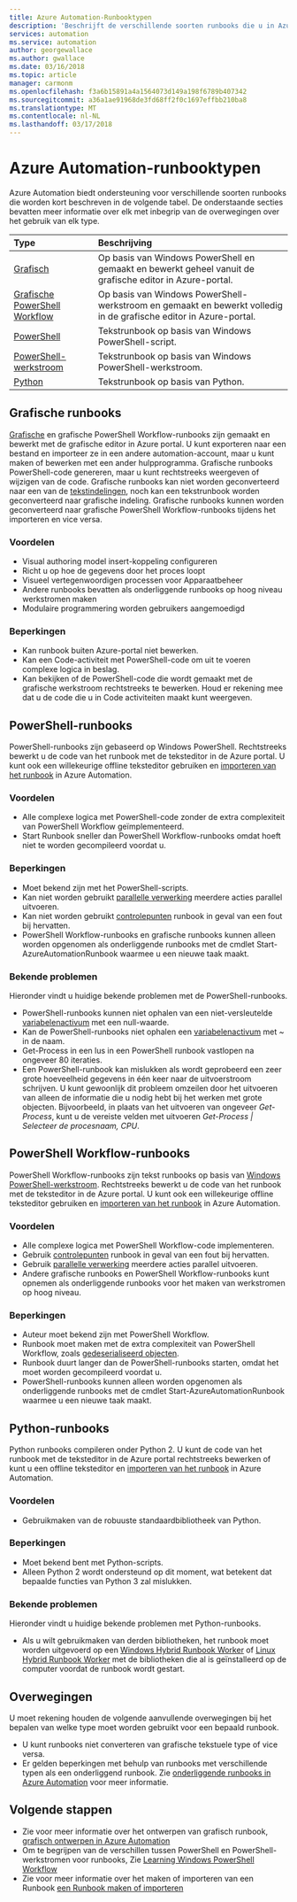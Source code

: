 ```yaml
---
title: Azure Automation-Runbooktypen
description: 'Beschrijft de verschillende soorten runbooks die u in Azure Automation en overwegingen die u in aanmerking nemen gebruiken kunt moet bij het bepalen van welke type moet worden gebruikt. '
services: automation
ms.service: automation
author: georgewallace
ms.author: gwallace
ms.date: 03/16/2018
ms.topic: article
manager: carmonm
ms.openlocfilehash: f3a6b15891a4a1564073d149a198f6789b407342
ms.sourcegitcommit: a36a1ae91968de3fd68ff2f0c1697effbb210ba8
ms.translationtype: MT
ms.contentlocale: nl-NL
ms.lasthandoff: 03/17/2018
---
```

# <a name="azure-automation-runbook-types"></a>Azure Automation-runbooktypen
Azure Automation biedt ondersteuning voor verschillende soorten runbooks die worden kort beschreven in de volgende tabel.  De onderstaande secties bevatten meer informatie over elk met inbegrip van de overwegingen over het gebruik van elk type.

| Type | Beschrijving |
|:--- |:--- |
| [Grafisch](#graphical-runbooks) |Op basis van Windows PowerShell en gemaakt en bewerkt geheel vanuit de grafische editor in Azure-portal. |
| [Grafische PowerShell Workflow](#graphical-runbooks) |Op basis van Windows PowerShell-werkstroom en gemaakt en bewerkt volledig in de grafische editor in Azure-portal. |
| [PowerShell](#powershell-runbooks) |Tekstrunbook op basis van Windows PowerShell-script. |
| [PowerShell-werkstroom](#powershell-workflow-runbooks) |Tekstrunbook op basis van Windows PowerShell-werkstroom. |
| [Python](#python-runbooks) |Tekstrunbook op basis van Python. |

## <a name="graphical-runbooks"></a>Grafische runbooks
[Grafische](automation-runbook-types.md#graphical-runbooks) en grafische PowerShell Workflow-runbooks zijn gemaakt en bewerkt met de grafische editor in Azure portal.  U kunt exporteren naar een bestand en importeer ze in een andere automation-account, maar u kunt maken of bewerken met een ander hulpprogramma.  Grafische runbooks PowerShell-code genereren, maar u kunt rechtstreeks weergeven of wijzigen van de code. Grafische runbooks kan niet worden geconverteerd naar een van de [tekstindelingen](automation-runbook-types.md), noch kan een tekstrunbook worden geconverteerd naar grafische indeling. Grafische runbooks kunnen worden geconverteerd naar grafische PowerShell Workflow-runbooks tijdens het importeren en vice versa.

### <a name="advantages"></a>Voordelen
* Visual authoring model insert-koppeling configureren  
* Richt u op hoe de gegevens door het proces loopt  
* Visueel vertegenwoordigen processen voor Apparaatbeheer  
* Andere runbooks bevatten als onderliggende runbooks op hoog niveau werkstromen maken  
* Modulaire programmering worden gebruikers aangemoedigd  


### <a name="limitations"></a>Beperkingen
* Kan runbook buiten Azure-portal niet bewerken.
* Kan een Code-activiteit met PowerShell-code om uit te voeren complexe logica in beslag.
* Kan bekijken of de PowerShell-code die wordt gemaakt met de grafische werkstroom rechtstreeks te bewerken. Houd er rekening mee dat u de code die u in Code activiteiten maakt kunt weergeven.

## <a name="powershell-runbooks"></a>PowerShell-runbooks
PowerShell-runbooks zijn gebaseerd op Windows PowerShell.  Rechtstreeks bewerkt u de code van het runbook met de teksteditor in de Azure portal.  U kunt ook een willekeurige offline teksteditor gebruiken en [importeren van het runbook](http://msdn.microsoft.com/library/azure/dn643637.aspx) in Azure Automation.

### <a name="advantages"></a>Voordelen
* Alle complexe logica met PowerShell-code zonder de extra complexiteit van PowerShell Workflow geïmplementeerd. 
* Start Runbook sneller dan PowerShell Workflow-runbooks omdat hoeft niet te worden gecompileerd voordat u.

### <a name="limitations"></a>Beperkingen
* Moet bekend zijn met het PowerShell-scripts.
* Kan niet worden gebruikt [parallelle verwerking](automation-powershell-workflow.md#parallel-processing) meerdere acties parallel uitvoeren.
* Kan niet worden gebruikt [controlepunten](automation-powershell-workflow.md#checkpoints) runbook in geval van een fout bij hervatten.
* PowerShell Workflow-runbooks en grafische runbooks kunnen alleen worden opgenomen als onderliggende runbooks met de cmdlet Start-AzureAutomationRunbook waarmee u een nieuwe taak maakt.

### <a name="known-issues"></a>Bekende problemen
Hieronder vindt u huidige bekende problemen met de PowerShell-runbooks.

* PowerShell-runbooks kunnen niet ophalen van een niet-versleutelde [variabelenactivum](automation-variables.md) met een null-waarde.
* Kan de PowerShell-runbooks niet ophalen een [variabelenactivum](automation-variables.md) met  *~*  in de naam.
* Get-Process in een lus in een PowerShell runbook vastlopen na ongeveer 80 iteraties. 
* Een PowerShell-runbook kan mislukken als wordt geprobeerd een zeer grote hoeveelheid gegevens in één keer naar de uitvoerstroom schrijven.   U kunt gewoonlijk dit probleem omzeilen door het uitvoeren van alleen de informatie die u nodig hebt bij het werken met grote objecten.  Bijvoorbeeld, in plaats van het uitvoeren van ongeveer *Get-Process*, kunt u de vereiste velden met uitvoeren *Get-Process | Selecteer de procesnaam, CPU*.

## <a name="powershell-workflow-runbooks"></a>PowerShell Workflow-runbooks
PowerShell Workflow-runbooks zijn tekst runbooks op basis van [Windows PowerShell-werkstroom](automation-powershell-workflow.md).  Rechtstreeks bewerkt u de code van het runbook met de teksteditor in de Azure portal.  U kunt ook een willekeurige offline teksteditor gebruiken en [importeren van het runbook](http://msdn.microsoft.com/library/azure/dn643637.aspx) in Azure Automation.

### <a name="advantages"></a>Voordelen
* Alle complexe logica met PowerShell Workflow-code implementeren.
* Gebruik [controlepunten](automation-powershell-workflow.md#checkpoints) runbook in geval van een fout bij hervatten.
* Gebruik [parallelle verwerking](automation-powershell-workflow.md#parallel-processing) meerdere acties parallel uitvoeren.
* Andere grafische runbooks en PowerShell Workflow-runbooks kunt opnemen als onderliggende runbooks voor het maken van werkstromen op hoog niveau.

### <a name="limitations"></a>Beperkingen
* Auteur moet bekend zijn met PowerShell Workflow.
* Runbook moet maken met de extra complexiteit van PowerShell Workflow, zoals [gedeserialiseerd objecten](automation-powershell-workflow.md#code-changes).
* Runbook duurt langer dan de PowerShell-runbooks starten, omdat het moet worden gecompileerd voordat u.
* PowerShell-runbooks kunnen alleen worden opgenomen als onderliggende runbooks met de cmdlet Start-AzureAutomationRunbook waarmee u een nieuwe taak maakt.

## <a name="python-runbooks"></a>Python-runbooks
Python runbooks compileren onder Python 2.  U kunt de code van het runbook met de teksteditor in de Azure portal rechtstreeks bewerken of kunt u een offline teksteditor en [importeren van het runbook](http://msdn.microsoft.com/library/azure/dn643637.aspx) in Azure Automation.

### <a name="advantages"></a>Voordelen
* Gebruikmaken van de robuuste standaardbibliotheek van Python.

### <a name="limitations"></a>Beperkingen
* Moet bekend bent met Python-scripts.
* Alleen Python 2 wordt ondersteund op dit moment, wat betekent dat bepaalde functies van Python 3 zal mislukken.

### <a name="known-issues"></a>Bekende problemen
Hieronder vindt u huidige bekende problemen met Python-runbooks.

* Als u wilt gebruikmaken van derden bibliotheken, het runbook moet worden uitgevoerd op een [Windows Hybrid Runbook Worker](https://docs.microsoft.com/azure/automation/automation-windows-hrw-install) of [Linux Hybrid Runbook Worker](https://docs.microsoft.com/azure/automation/automation-linux-hrw-install) met de bibliotheken die al is geïnstalleerd op de computer voordat de runbook wordt gestart.

## <a name="considerations"></a>Overwegingen
U moet rekening houden de volgende aanvullende overwegingen bij het bepalen van welke type moet worden gebruikt voor een bepaald runbook.

* U kunt runbooks niet converteren van grafische tekstuele type of vice versa.
* Er gelden beperkingen met behulp van runbooks met verschillende typen als een onderliggend runbook.  Zie [onderliggende runbooks in Azure Automation](automation-child-runbooks.md) voor meer informatie.

## <a name="next-steps"></a>Volgende stappen
* Zie voor meer informatie over het ontwerpen van grafisch runbook, [grafisch ontwerpen in Azure Automation](automation-graphical-authoring-intro.md)
* Om te begrijpen van de verschillen tussen PowerShell en PowerShell-werkstromen voor runbooks, Zie [Learning Windows PowerShell Workflow](automation-powershell-workflow.md)
* Zie voor meer informatie over het maken of importeren van een Runbook [een Runbook maken of importeren](automation-creating-importing-runbook.md)


